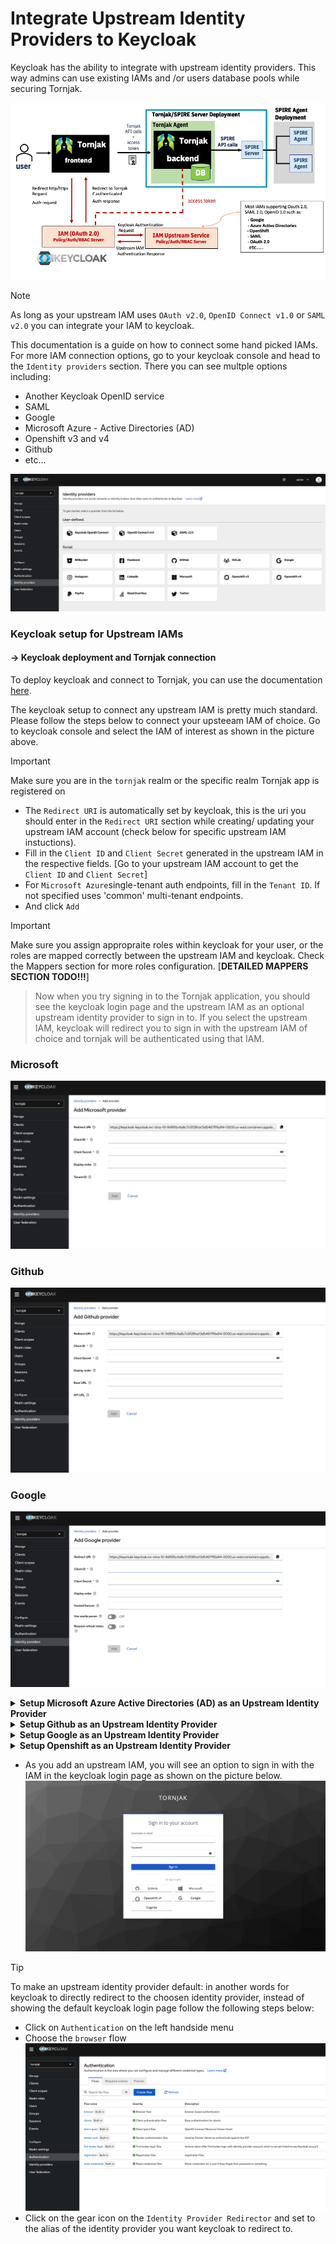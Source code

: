 # Integrate Upstream Identity Providers to Keycloak

Keycloak has the ability to integrate with upstream identity providers. This way admins can use existing IAMs and /or users database pools while securing Tornjak. 

![Upstream Architecture Diagram](diagrams/upstream-architecture-diagram.png)

> [!NOTE]
> As long as your upstream IAM uses `OAuth v2.0`, `OpenID Connect v1.0` or `SAML v2.0` you can integrate your IAM to keycloak. 

This documentation is a guide on how to connect some hand picked IAMs. For more IAM connection options, go to your keycloak console and head to the `Identity providers` section. There you can see multple options including: 

- Another Keycloak OpenID service
- SAML
- Google
- Microsoft Azure - Active Directories (AD)
- Openshift v3 and v4
- Github
- etc...

![Identity Providers Homepage](diagrams/identity-providers-homepage.png)

### Keycloak setup for Upstream IAMs

#### -> Keycloak deployment and Tornjak connection

To deploy keycloak and connect to Tornjak, you can use the documentation [here](https://github.com/spiffe/helm-charts-hardened/blob/main/examples/tornjak/keycloak/README.md). 

The keycloak setup to connect any upstream IAM is pretty much standard. Please follow the steps below to connect your upsteeam IAM of choice. Go to keycloak console and select the IAM of interest as shown in the picture above. 

> [!IMPORTANT] 
> Make sure you are in the `tornjak` realm or the specific realm Tornjak app is registered on 
- The `Redirect URI` is automatically set by keycloak, this is the uri you should enter in the `Redirect URI` section while creating/ updating your upstream IAM account (check below for specific upstream IAM instuctions). 
- Fill in the `Client ID` and `Client Secret` generated in the upstream IAM in the respective fields. [Go to your upstream IAM account to get the `Client ID` and `Client Secret`]
- For `Microsoft Azure`single-tenant auth endpoints, fill in the `Tenant ID`. If not specified uses 'common' multi-tenant endpoints. 
- And click `Add`

> [!IMPORTANT] 
> Make sure you assign appropraite roles within keycloak for your user, or the roles are mapped correctly between the upstream IAM and keycloak. Check the Mappers section for more roles configuration. [****DETAILED MAPPERS SECTION TODO!!!****]

> Now when you try signing in to the Tornjak application, you should see the keycloak login page and the upstream IAM as an optional upstream identity provider to sign in to. If you select the upstream IAM, keycloak will redirect you to sign in with the upstream IAM of choice and tornjak will be authenticated using that IAM. 

### Microsoft
![Microsoft Keycloak](diagrams/microsoft-keycloak.png)
### Github
![Github Keycloak](diagrams/github-keycloak.png)
### Google
![Google Keycloak](diagrams/google-keycloak.png)

<details><summary><b> Setup Microsoft Azure Active Directories (AD) as an Upstream Identity Provider </b></summary>
If you don't have an AD account, follow the instructions below to create one. 

> [!NOTE] 
> For simplicity we will be creating a free account

- Go to Microsoft Azure portal for your account. 
- Go to `App registrations` (you can search for it on top)
- Click on `New Registration`
- Configure the name, kepp the default `Single tenant`directory and add a `Redirect URI` by selecting `Web` and paste the value of `Redirect URI` from keycloak and Register the application. 

![Microsoft AD](diagrams/microsoft-azure.png)

- Note the `Applcation (client) ID`, this is what you use to enter in the `Client ID` field while configuring the IAM on keycloak. 
- Note the `Directory (tenant) ID`, this is what you will use to enter in the `Tenant ID` field while configuring the IAM on keycloak. 

![Microsoft AD Overview](diagrams/microsoft-azure-overview.png)

- On the left hand side go to Manage > Certificates & secrets and click on `New client secret`, give it a description and choose the expiry length ad click `Add` at the bottom. Note the `Value` of the created secret. This secret is what you will be using as the `Client Secret` to configure the IAM on keycloak. 

![Microsoft AD Secret](diagrams/microsoft-azure-secret.png)
</details>

<details><summary><b> Setup Github as an Upstream Identity Provider </b></summary>
If you don't have a Github OAUTH app, follow the instructions below to create one. 

> [!NOTE] 
> For simplicity we will be creating an OAUTH app under a personal github account. But you can create one under an organization you have admin access to. Github uses OAuth 2.0.
- In your personal github account, go to the upper-right corner of your github account and click on your profile photo and then click on settings. 
- At the bottom of the menu on the left hand side, select `<> Developer settings`
- On the next page, select `OAuth Apps` on the left-hand side menu
- Select `New OAuth App` or keep a note of your existing OAuth App if any. 
- Give your app a name in the `Application name` field such as `tornjak`, your application Homepage URL (http://localhost:3000) and the `Authorization callback URL` should be set to the `Redirect URI` assigned by keycloak. 
- And register your application. 
![Github OAuth](diagrams/github-oauth-app.png)
- Once the application is registered click on `Generate a new client secret` and keep a note of the `Client ID` and the `Client Secret` generated. This is what you will use to configure upstream IAM on keycloak. 

![Github OAuth Secret](diagrams/github-oauth-app-secret.png)
</details>
<details><summary><b> Setup Google as an Upstream Identity Provider </b></summary>
If you don't have a Google account, follow the instrctions below to create one. 

> [!NOTE] 
> For simplicity we will be creating an OAUTH app under a personal google account.
- Go to Google Cloud Platform console: https://console.cloud.google.com
![Google Cloud Console](diagrams/google-cloud-console.png)
- Go to `APIs & Services` -> `OAuth consent screen` tab on left hand side and select `External` user type consent screen to create a new consent screen. 
- After creating the consent screen, go to `Credentials` tab on left hand side, click on `CREATE CREDENTIALS` and select `OAuth Client ID`. For `Application type` select `Web application`. Give it a client name, for `Authorized redirect URIs` use the Redirect URI in your keycloak console. 
- Once you click create note your `Client id` and `Client secret`. This is what you will use to configure upstream IAM on keycloak. 
![Google Cloud Credentials](diagrams/google-cloud-credentials.png)
</details>
<details><summary><b> Setup Openshift as an Upstream Identity Provider </b></summary>
If you don't have an Openshift account, follow the instrctions below to create one. 

****DOCUMENTATION FOR OPENSHIFT TO BE ADDED!!!****
</details>

- As you add an upstream IAM, you will see an option to sign in with the IAM in the keycloak login page as shown on the picture below. 
![Keycloak Sign In](diagrams/keycloak-sign-in-page.png)

> [!TIP] 
> To make an upstream identity provider default: in another words for keycloak to directly redirect to the choosen identity provider, instead of showing the default keycloak login page follow the following steps below:
- Click on `Authentication` on the left handside menu
- Choose the `browser` flow
![Keycloak Browser Flow](diagrams/browser-flow.png)
- Click on the gear icon on the `Identity Provider Redirector` and set to the alias of the identity provider you want keycloak to redirect to. 